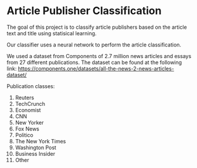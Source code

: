 # Article Publisher Classification

The goal of this project is to classify article publishers based on the article text and title using statisical learning. 

Our classifier uses a neural network to perform the article classification.

We used a dataset from Components of 2.7 million news articles and essays from 27 different publications. The dataset can be found at the following link: https://components.one/datasets/all-the-news-2-news-articles-dataset/


Publication classes:
1. Reuters
2. TechCrunch
3. Economist
4. CNN
5. New Yorker
6. Fox News
7. Politico
8. The New York Times
9. Washington Post
10. Business Insider
11. Other
